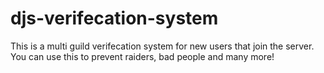 # djs-verifecation-system
This is a multi guild verifecation system for new users that join the server. You can use this to prevent raiders, bad people and many more! 
